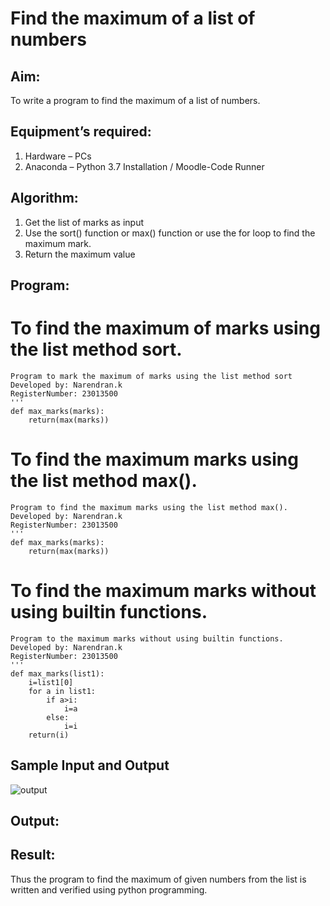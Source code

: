 # Find the maximum of a list of numbers
## Aim:
To write a program to find the maximum of a list of numbers.
## Equipment’s required:
1.	Hardware – PCs
2.	Anaconda – Python 3.7 Installation / Moodle-Code Runner
## Algorithm:
1.	Get the list of marks as input
2.	Use the sort() function or max() function or use the for loop to find the maximum mark.
3.	Return the maximum value
## Program:

# To find the maximum of marks using the list method sort.
```
Program to mark the maximum of marks using the list method sort
Developed by: Narendran.k
RegisterNumber: 23013500
'''
def max_marks(marks):
    return(max(marks))
```

# To find the maximum marks using the list method max().
```
Program to find the maximum marks using the list method max().
Developed by: Narendran.k
RegisterNumber: 23013500
'''
def max_marks(marks):
    return(max(marks))
```

# To find the maximum marks without using builtin functions.
```
Program to the maximum marks without using builtin functions.
Developed by: Narendran.k
RegisterNumber: 23013500
'''
def max_marks(list1):
    i=list1[0]
    for a in list1:
        if a>i:
            i=a
        else:
            i=i
    return(i)
```
## Sample Input and Output
![output](./img/max_marks1.jpg) 

## Output:

## Result:
Thus the program to find the maximum of given numbers from the list is written and verified using python programming.